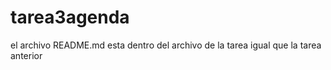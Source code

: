 # tarea3agenda
el archivo README.md esta dentro del archivo de la tarea igual que la tarea anterior
